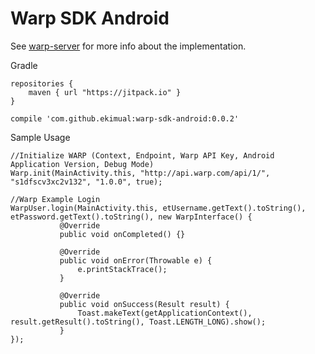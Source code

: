 Warp SDK Android
================

See [warp-server](https://github.com/jakejosol/warp-server) for more info about the implementation.

Gradle

```
repositories {
    maven { url "https://jitpack.io" }
}
```

```
compile 'com.github.ekimual:warp-sdk-android:0.0.2'
```

Sample Usage

```
//Initialize WARP (Context, Endpoint, Warp API Key, Android Application Version, Debug Mode)
Warp.init(MainActivity.this, "http://api.warp.com/api/1/", "s1dfscv3xc2v132", "1.0.0", true);
	
//Warp Example Login
WarpUser.login(MainActivity.this, etUsername.getText().toString(), etPassword.getText().toString(), new WarpInterface() {
           @Override
           public void onCompleted() {}

           @Override
           public void onError(Throwable e) {
               e.printStackTrace();
           }

           @Override
           public void onSuccess(Result result) {
               Toast.makeText(getApplicationContext(), result.getResult().toString(), Toast.LENGTH_LONG).show();
           }
});
```
